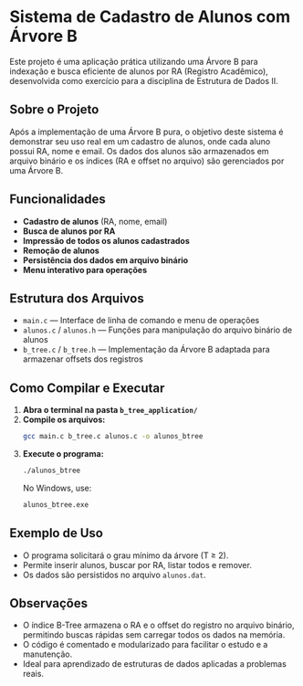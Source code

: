 # Sistema de Cadastro de Alunos com Árvore B

Este projeto é uma aplicação prática utilizando uma Árvore B para indexação e busca eficiente de alunos por RA (Registro Acadêmico), desenvolvida como exercício para a disciplina de Estrutura de Dados II.

## Sobre o Projeto

Após a implementação de uma Árvore B pura, o objetivo deste sistema é demonstrar seu uso real em um cadastro de alunos, onde cada aluno possui RA, nome e email. Os dados dos alunos são armazenados em arquivo binário e os índices (RA e offset no arquivo) são gerenciados por uma Árvore B.

## Funcionalidades
- **Cadastro de alunos** (RA, nome, email)
- **Busca de alunos por RA**
- **Impressão de todos os alunos cadastrados**
- **Remoção de alunos**
- **Persistência dos dados em arquivo binário**
- **Menu interativo para operações**

## Estrutura dos Arquivos
- `main.c` — Interface de linha de comando e menu de operações
- `alunos.c` / `alunos.h` — Funções para manipulação do arquivo binário de alunos
- `b_tree.c` / `b_tree.h` — Implementação da Árvore B adaptada para armazenar offsets dos registros

## Como Compilar e Executar

1. **Abra o terminal na pasta `b_tree_application/`**
2. **Compile os arquivos:**
   ```sh
   gcc main.c b_tree.c alunos.c -o alunos_btree
   ```
3. **Execute o programa:**
   ```sh
   ./alunos_btree
   ```
   No Windows, use:
   ```sh
   alunos_btree.exe
   ```

## Exemplo de Uso

- O programa solicitará o grau mínimo da árvore (T ≥ 2).
- Permite inserir alunos, buscar por RA, listar todos e remover.
- Os dados são persistidos no arquivo `alunos.dat`.

## Observações
- O índice B-Tree armazena o RA e o offset do registro no arquivo binário, permitindo buscas rápidas sem carregar todos os dados na memória.
- O código é comentado e modularizado para facilitar o estudo e a manutenção.
- Ideal para aprendizado de estruturas de dados aplicadas a problemas reais.